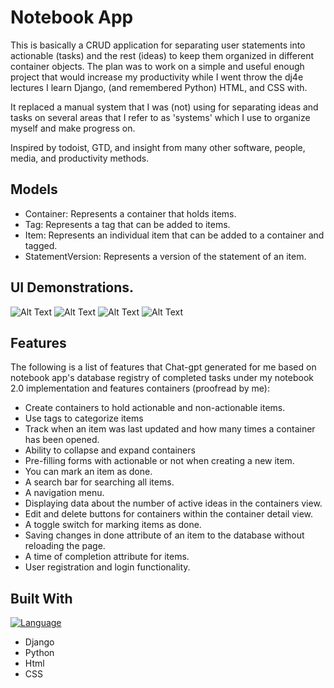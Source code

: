 # Notebook App

This is basically a CRUD application for separating user statements into actionable (tasks) and the rest (ideas) to keep them organized in different container objects. The plan was to work on a simple and useful enough project that would increase my productivity while I went throw the dj4e lectures I learn Django, (and remembered Python) HTML, and CSS with.

It replaced a manual system that I was (not) using for separating ideas and tasks on several areas that I refer to as 'systems' which I use to organize myself and make progress on.

Inspired by todoist, GTD, and insight from many other software, people, media, and productivity methods.

## Models
- Container: Represents a container that holds items.
- Tag: Represents a tag that can be added to items.
- Item: Represents an individual item that can be added to a container and tagged.
- StatementVersion: Represents a version of the statement of an item.

## UI Demonstrations.

![Alt Text](https://i.imgur.com/YcQKEOf.gif)
![Alt Text](https://i.imgur.com/MNpahje.gif)
![Alt Text](https://i.imgur.com/R1gKwM6.gif)
![Alt Text](https://i.imgur.com/z4TPLRw.gif)

## Features

The following is a list of features that Chat-gpt generated for me based on notebook app's database registry of completed tasks under my notebook 2.0 implementation and features containers (proofread by me):

- Create containers to hold actionable and non-actionable items.
- Use tags to categorize items
- Track when an item was last updated and how many times a container has been opened.
- Ability to collapse and expand containers
- Pre-filling forms with actionable or not when creating a new item.
- You can mark an item as done.
- A search bar for searching all items.
- A navigation menu.
- Displaying data about the number of active ideas in the containers view.
- Edit and delete buttons for containers within the container detail view.
- A toggle switch for marking items as done.
- Saving changes in done attribute of an item to the database without reloading the page.
- A time of completion attribute for items.
- User registration and login functionality.

## Built With
[![Language](https://img.shields.io/github/languages/count/srd4/notebook_2.svg)](https://github.com/srd4/notebook_2)
- Django
- Python
- Html
- CSS